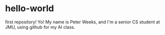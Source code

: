 # hello-world
first repository! 
Yo! My name is Peter Weeks, and I'm a senior CS student at JMU, using github for my AI class. 
